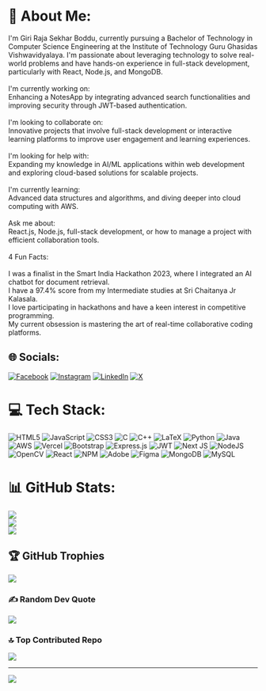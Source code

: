 # 💫 About Me:
I'm Giri Raja Sekhar Boddu, currently pursuing a Bachelor of Technology in Computer Science Engineering at the Institute of Technology Guru Ghasidas Vishwavidyalaya. I'm passionate about leveraging technology to solve real-world problems and have hands-on experience in full-stack development, particularly with React, Node.js, and MongoDB.<br><br>I'm currently working on:<br>Enhancing a NotesApp by integrating advanced search functionalities and improving security through JWT-based authentication.<br><br>I'm looking to collaborate on:<br>Innovative projects that involve full-stack development or interactive learning platforms to improve user engagement and learning experiences.<br><br>I'm looking for help with:<br>Expanding my knowledge in AI/ML applications within web development and exploring cloud-based solutions for scalable projects.<br><br>I'm currently learning:<br>Advanced data structures and algorithms, and diving deeper into cloud computing with AWS.<br><br>Ask me about:<br>React.js, Node.js, full-stack development, or how to manage a project with efficient collaboration tools.<br><br>4 Fun Facts:<br><br>I was a finalist in the Smart India Hackathon 2023, where I integrated an AI chatbot for document retrieval.<br>I have a 97.4% score from my Intermediate studies at Sri Chaitanya Jr Kalasala.<br>I love participating in hackathons and have a keen interest in competitive programming.<br>My current obsession is mastering the art of real-time collaborative coding platforms.


## 🌐 Socials:
[![Facebook](https://img.shields.io/badge/Facebook-%231877F2.svg?logo=Facebook&logoColor=white)](https://www.facebook.com/raja.boddu.353) [![Instagram](https://img.shields.io/badge/Instagram-%23E4405F.svg?logo=Instagram&logoColor=white)](https://instagram.com/rajsekhar257) [![LinkedIn](https://img.shields.io/badge/LinkedIn-%230077B5.svg?logo=linkedin&logoColor=white)](https://www.linkedin.com/in/girirajasekhar9/) [![X](https://img.shields.io/badge/X-black.svg?logo=X&logoColor=white)]([https://x.com/Rajsekhar_257](https://x.com/Rajsekhar_257)) 

# 💻 Tech Stack:
![HTML5](https://img.shields.io/badge/html5-%23E34F26.svg?style=flat&logo=html5&logoColor=white) ![JavaScript](https://img.shields.io/badge/javascript-%23323330.svg?style=flat&logo=javascript&logoColor=%23F7DF1E) ![CSS3](https://img.shields.io/badge/css3-%231572B6.svg?style=flat&logo=css3&logoColor=white) ![C](https://img.shields.io/badge/c-%2300599C.svg?style=flat&logo=c&logoColor=white) ![C++](https://img.shields.io/badge/c++-%2300599C.svg?style=flat&logo=c%2B%2B&logoColor=white) ![LaTeX](https://img.shields.io/badge/latex-%23008080.svg?style=flat&logo=latex&logoColor=white) ![Python](https://img.shields.io/badge/python-3670A0?style=flat&logo=python&logoColor=ffdd54) ![Java](https://img.shields.io/badge/java-%23ED8B00.svg?style=flat&logo=openjdk&logoColor=white) ![AWS](https://img.shields.io/badge/AWS-%23FF9900.svg?style=flat&logo=amazon-aws&logoColor=white) ![Vercel](https://img.shields.io/badge/vercel-%23000000.svg?style=flat&logo=vercel&logoColor=white) ![Bootstrap](https://img.shields.io/badge/bootstrap-%238511FA.svg?style=flat&logo=bootstrap&logoColor=white) ![Express.js](https://img.shields.io/badge/express.js-%23404d59.svg?style=flat&logo=express&logoColor=%2361DAFB) ![JWT](https://img.shields.io/badge/JWT-black?style=flat&logo=JSON%20web%20tokens) ![Next JS](https://img.shields.io/badge/Next-black?style=flat&logo=next.js&logoColor=white) ![NodeJS](https://img.shields.io/badge/node.js-6DA55F?style=flat&logo=node.js&logoColor=white) ![OpenCV](https://img.shields.io/badge/opencv-%23white.svg?style=flat&logo=opencv&logoColor=white) ![React](https://img.shields.io/badge/react-%2320232a.svg?style=flat&logo=react&logoColor=%2361DAFB) ![NPM](https://img.shields.io/badge/NPM-%23CB3837.svg?style=flat&logo=npm&logoColor=white) ![Adobe](https://img.shields.io/badge/adobe-%23FF0000.svg?style=flat&logo=adobe&logoColor=white) ![Figma](https://img.shields.io/badge/figma-%23F24E1E.svg?style=flat&logo=figma&logoColor=white) ![MongoDB](https://img.shields.io/badge/MongoDB-%234ea94b.svg?style=flat&logo=mongodb&logoColor=white) ![MySQL](https://img.shields.io/badge/mysql-4479A1.svg?style=flat&logo=mysql&logoColor=white)
# 📊 GitHub Stats:
![](https://github-readme-stats.vercel.app/api?username=Grs257&theme=dark&hide_border=true&include_all_commits=true&count_private=true)<br/>
![](https://github-readme-streak-stats.herokuapp.com/?user=Grs257&theme=dark&hide_border=false)<br/>
![](https://github-readme-stats.vercel.app/api/top-langs/?username=Grs257&theme=dark&hide_border=false&include_all_commits=true&count_private=false&layout=compact)

## 🏆 GitHub Trophies
![](https://github-profile-trophy.vercel.app/?username=Grs257&theme=aura_dark&no-frame=false&no-bg=false&margin-w=4)

### ✍️ Random Dev Quote
![](https://quotes-github-readme.vercel.app/api?type=horizontal&theme=gruvbox&quote=Don't%20Have%20Any%20Regrets%2C%20No%20Matter%20What%20Happens.&author=Monkey%20D.%20Luffy)


### 🔝 Top Contributed Repo
![](https://github-contributor-stats.vercel.app/api?username=Grs257&limit=5&theme=dark&combine_all_yearly_contributions=true)

---
[![](https://visitcount.itsvg.in/api?id=Grs257&icon=0&color=0)](https://visitcount.itsvg.in)

<!-- Proudly created with GPRM ( https://gprm.itsvg.in ) -->
